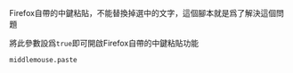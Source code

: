 Firefox自帶的中鍵粘貼，不能替換掉選中的文字，這個腳本就是爲了解決這個問題

將此參數設爲`true`即可開啟Firefox自帶的中鍵粘貼功能
    
    middlemouse.paste